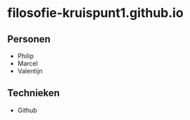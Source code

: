 # filosofie-kruispunt1.github.io


## Personen

* Philip
* Marcel
* Valentijn

## Technieken

* Github